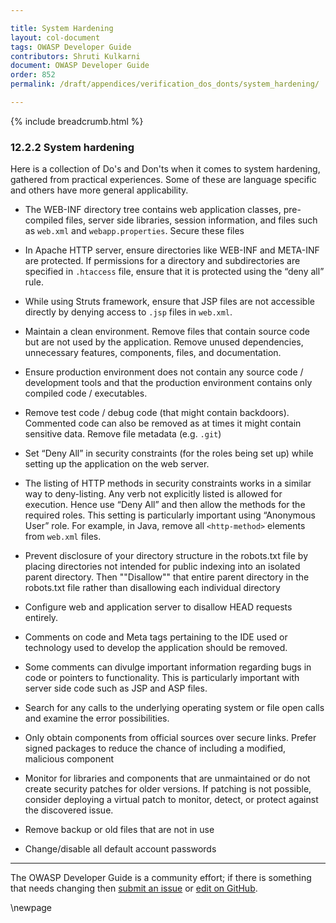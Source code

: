 ```yaml
---

title: System Hardening
layout: col-document
tags: OWASP Developer Guide
contributors: Shruti Kulkarni
document: OWASP Developer Guide
order: 852
permalink: /draft/appendices/verification_dos_donts/system_hardening/

---
```


{% include breadcrumb.html %}

### 12.2.2 System hardening

Here is a collection of Do's and Don'ts when it comes to system hardening, gathered from practical experiences.
Some of these are language specific and others have more general applicability.

* The WEB-INF directory tree contains web application classes, pre-compiled files, server side libraries,
    session information, and files such as `web.xml` and `webapp.properties`. Secure these files
  
* In Apache HTTP server, ensure directories like WEB-INF and META-INF are protected.
    If permissions for a directory and subdirectories are specified in `.htaccess` file,
    ensure that it is protected using the “deny all” rule.
  
* While using Struts framework, ensure that JSP files are not accessible directly
    by denying access to `.jsp` files in `web.xml`.
  
* Maintain a clean environment. Remove files that contain source code but are not used by the application.
    Remove unused dependencies, unnecessary features, components, files, and documentation.
  
* Ensure production environment does not contain any source code / development tools
    and that the production environment contains only compiled code / executables.
  
* Remove test code / debug code (that might contain backdoors).
    Commented code can also be removed as at times it might contain sensitive data.
    Remove file metadata (e.g. `.git`)
  
* Set “Deny All” in security constraints (for the roles being set up)
    while setting up the application on the web server.
  
* The listing of HTTP methods in security constraints works in a similar way to deny-listing.
    Any verb not explicitly listed is allowed for execution.
    Hence use “Deny All” and then allow the methods for the required roles.
    This setting is particularly important using “Anonymous User” role.
    For example, in Java, remove all `<http-method>` elements from `web.xml` files.
  
* Prevent disclosure of your directory structure in the robots.txt file
    by placing directories not intended for public indexing into an isolated parent directory.
    Then ""Disallow"" that entire parent directory in the robots.txt file
    rather than disallowing each individual directory
  
* Configure web and application server to disallow HEAD requests entirely.
  
* Comments on code and Meta tags pertaining to the IDE used or technology used to develop the application
    should be removed.
  
* Some comments can divulge important information regarding bugs in code or pointers to functionality.
    This is particularly important with server side code such as JSP and ASP files.
  
* Search for any calls to the underlying operating system or file open calls and examine the error possibilities.
  
* Only obtain components from official sources over secure links.
    Prefer signed packages to reduce the chance of including a modified, malicious component
  
* Monitor for libraries and components that are unmaintained or do not create security patches for older versions.
    If patching is not possible, consider deploying a virtual patch to monitor, detect,
    or protect against the discovered issue.
  
* Remove backup or old files that are not in use
  
* Change/disable all default account passwords

----

The OWASP Developer Guide is a community effort; if there is something that needs changing
then [submit an issue][issue140202] or [edit on GitHub][edit140202].

[edit140202]: https://github.com/OWASP/www-project-developer-guide/blob/main/draft/14-appendices/02-verification-dos-donts/02-system-hardening.md
[issue140202]: https://github.com/OWASP/www-project-developer-guide/issues/new?labels=enhancement&template=request.md&title=Update:%2014-appendices/02-verification-dos-donts/02-system-hardening

\newpage
